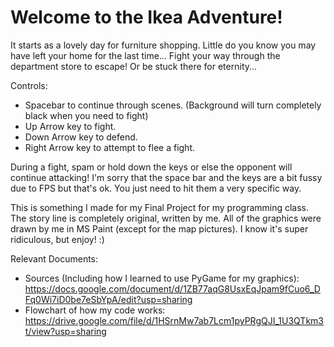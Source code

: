 # Welcome to the Ikea Adventure!

It starts as a lovely day for furniture shopping. Little do you know you may have left your home for the last time...
Fight your way through the department store to escape! Or be stuck there for eternity...

Controls:
  - Spacebar to continue through scenes. (Background will turn completely black when you need to fight)
  - Up Arrow key to fight.
  - Down Arrow key to defend.
  - Right Arrow key to attempt to flee a fight.
  
 During a fight, spam or hold down the keys or else the opponent will continue attacking! I'm sorry that the space bar and the keys are a bit fussy due to FPS but that's ok. You just need to hit them a very specific way.
 
 This is something I made for my Final Project for my programming class. The story line is completely original, written by me. All of the graphics were drawn by me in MS Paint (except for the map pictures). I know it's super ridiculous, but enjoy! :)
 
 Relevant Documents:
  - Sources (Including how I learned to use PyGame for my graphics):
    https://docs.google.com/document/d/1ZB77aqG8UsxEqJpam9fCuo6_DFq0Wi7iD0be7eSbYpA/edit?usp=sharing
  - Flowchart of how my code works:
    https://drive.google.com/file/d/1HSrnMw7ab7Lcm1pyPRgQJI_1U3QTkm3t/view?usp=sharing
